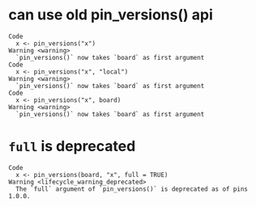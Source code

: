 # can use old pin_versions() api

    Code
      x <- pin_versions("x")
    Warning <warning>
      `pin_versions()` now takes `board` as first argument
    Code
      x <- pin_versions("x", "local")
    Warning <warning>
      `pin_versions()` now takes `board` as first argument
    Code
      x <- pin_versions("x", board)
    Warning <warning>
      `pin_versions()` now takes `board` as first argument

# `full` is deprecated

    Code
      x <- pin_versions(board, "x", full = TRUE)
    Warning <lifecycle_warning_deprecated>
      The `full` argument of `pin_versions()` is deprecated as of pins 1.0.0.

